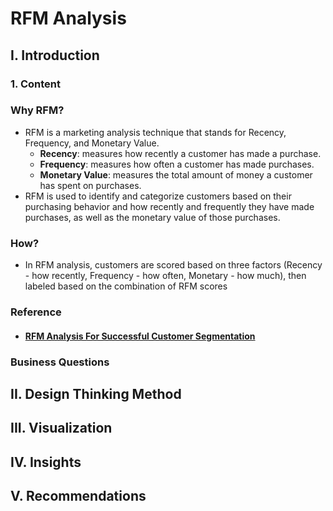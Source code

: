# RFM Analysis
## I. Introduction
### 1. Content
### Why RFM?
- RFM is a marketing analysis technique that stands for Recency, Frequency, and Monetary Value.
  - **Recency**: measures how recently a customer has made a purchase.
  - **Frequency**: measures how often a customer has made purchases.
  - **Monetary Value**: measures the total amount of money a customer has spent on purchases.
- RFM is used to identify and categorize customers based on their purchasing behavior and how recently and frequently they have made purchases, as well as the monetary value of those purchases.
### How?
- In RFM analysis, customers are scored based on three factors (Recency - how recently, Frequency - how often, Monetary - how much), then labeled based on the combination of RFM scores
### Reference
- #### [RFM Analysis For Successful Customer Segmentation](https://www.putler.com/rfm-analysis)

### Business Questions



## II. Design Thinking Method



## III. Visualization



## IV. Insights



## V. Recommendations



